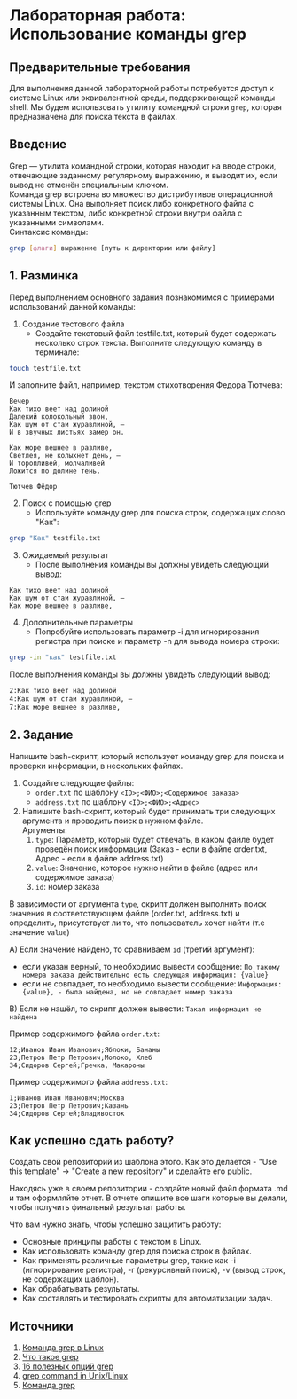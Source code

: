 # Лабораторная работа: Использование команды grep

## Предварительные требования
Для выполнения данной лабораторной работы потребуется доступ к системе Linux или эквивалентной среды, поддерживающей команды shell. Мы будем использовать утилиту командной строки ```grep```, которая предназначена для поиска текста в файлах.

## Введение
Grep — утилита командной строки, которая находит на вводе строки, отвечающие заданному регулярному выражению, и выводит их, если вывод не отменён специальным ключом. \
Команда grep встроена во множество дистрибутивов операционной системы Linux. Она выполняет поиск либо конкретного файла с указанным текстом, либо конкретной строки внутри файла с указанными символами. \
Синтаксис команды:
``` bash
grep [флаги] выражение [путь к директории или файлу]
```

## 1. Разминка
Перед выполнением основного задания познакомимся с примерами использований данной команды:
1. Создание тестового файла
    - Создайте текстовый файл testfile.txt, который будет содержать несколько строк текста. Выполните следующую команду в терминале:
``` bash
touch testfile.txt
```
И заполните файл, например, текстом стихотворения Федора Тютчева:
```
Вечер
Как тихо веет над долиной
Далекий колокольный звон,
Как шум от стаи журавлиной, —
И в звучных листьях замер он.

Как море вешнее в разливе,
Светлея, не колыхнет день, —
И торопливей, молчаливей
Ложится по долине тень.

Тютчев Фёдор
```
2. Поиск с помощью grep
    - Используйте команду grep для поиска строк, содержащих слово "Как":
``` bash
grep "Как" testfile.txt
```
3. Ожидаемый результат
    - После выполнения команды вы должны увидеть следующий вывод:
```
Как тихо веет над долиной
Как шум от стаи журавлиной, —
Как море вешнее в разливе,
```
4. Дополнительные параметры
    - Попробуйте использовать параметр -i для игнорирования регистра при поиске и параметр -n для вывода номера строки:
``` bash
grep -in "как" testfile.txt
```
После выполнения команды вы должны увидеть следующий вывод:
``` bash
2:Как тихо веет над долиной
4:Как шум от стаи журавлиной, —
7:Как море вешнее в разливе,
```
## 2. Задание
Напишите bash-скрипт, который использует команду grep для поиска и проверки информации, в нескольких файлах.
1. Создайте следующие файлы:
   - `order.txt` по шаблону ```<ID>;<ФИO>;<Содержимое заказа>```
   - `address.txt` по шаблону ```<ID>;<ФИO>;<Адрес>```
2. Напишите bash-скрипт, который будет принимать три следующих аргумента и проводить поиск в нужном файле. \
   Аргyменты:
   1. `type`: Параметр, который будет отвечать, в каком файле будет проведён поиск информации (Заказ - если в файле order.txt, Адрес - если в файле address.txt) 
   2. `value`: Значение, которое нужно найти в файле (адрес или содержимое заказа) 
   3. `id`: номер заказа
      
В зависимости от аргумента `type`, скрипт должен выполнить поиск значения в соответствующем файле (order.txt, address.txt) и определить, присутствует ли то, что пользователь хочет найти (т.е значение `value`)

A) Если значение найдено, то сравниваем `id` (третий аргумент):
- если указан верный, то необходимо вывести сообщение: `По такому номера заказа действительно есть следующая информация: {value}`
- если не совпадает, то необходимо вывести сообщение: `Информация: {value}, - была найдена, но не совпадает номер заказа` 
  
B) Если не нашёл, то скрипт должен вывести: `Такая информация не найдена` 

Пример содержимого файла `order.txt`:
```
12;Иванов Иван Иванович;Яблоки, Бананы
23;Петров Петр Петрович;Молоко, Хлеб
34;Сидоров Сергей;Гречка, Макароны
```
Пример содержимого файла `address.txt`:
```
1;Иванов Иван Иванович;Москва
23;Петров Петр Петрович;Казань
34;Сидоров Сергей;Владивосток
```
## Как успешно сдать работу?
Создать свой репозиторий из шаблона этого. Как это делается - "Use this template" -> "Create a new repository" и сделайте его public. 

Находясь уже в своем репозитории - создайте новый файл формата .md и там оформляйте отчет. В отчете опишите все шаги которые вы делали, чтобы получить финальный результат работы.

Что вам нужно знать, чтобы успешно защитить работу:
- Основные принципы работы с текстом в Linux.
- Как использовать команду grep для поиска строк в файлах.
- Как применять различные параметры grep, такие как -i (игнорирование регистра), -r (рекурсивный поиск), -v (вывод строк, не содержащих шаблон).
- Как обрабатывать результаты.
- Как составлять и тестировать скрипты для автоматизации задач.
## Источники
1. [Команда grep в Linux](https://timeweb.cloud/tutorials/linux/komanda-grep-v-linux)
2. [Что такое grep](https://habr.com/ru/articles/229501/)
3. [16 полезных опций grep](https://proglib.io/p/16-opciy-grep-kotorye-pomogut-vam-v-realnom-mire-2021-03-16)
4. [grep command in Unix/Linux](https://www.geeksforgeeks.org/grep-command-in-unixlinux/)
5. [Команда grep](https://losst.pro/gerp-poisk-vnutri-fajlov-v-linux)
